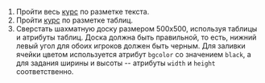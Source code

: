 1) Пройти весь [курс](https://htmlacademy.ru/courses/38) по разметке текста.
2) Пройти [курс](https://htmlacademy.ru/courses/39) по разметке таблиц.
2) Сверстать шахматную доску размером 500х500, используя таблицы и атрибуты таблиц. Доска должна быть правильной, то есть, нижний левый угол для обоих игроков должен быть черным. 
Для заливки ячейки цветом используется атрибут `bgcolor` со значением `black`, а для задания ширины и высоты -- атрибуты `width` и `height` соответственно.